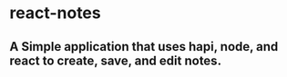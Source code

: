 # react-notes

## A Simple application that uses hapi, node, and react to create, save, and edit notes.
